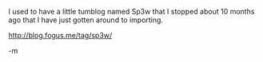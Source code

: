 I used to have a little tumblog named Sp3w that I stopped about 10 months ago that I have just gotten around to importing.

<a href="http://blog.fogus.me/tag/sp3w/">http://blog.fogus.me/tag/sp3w/</a>

-m
